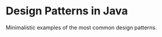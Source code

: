 Design Patterns in Java
===============

Minimalistic examples of the most common design patterns.



